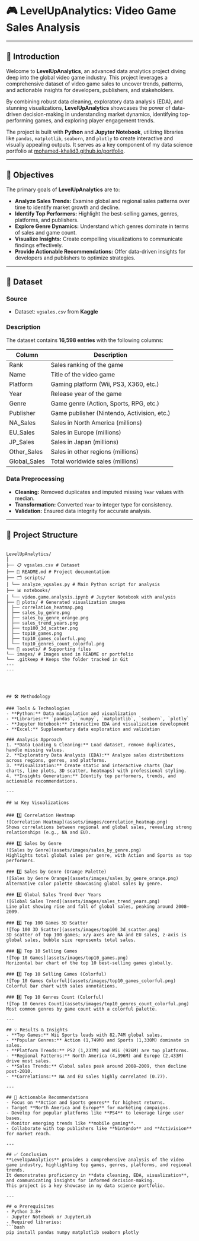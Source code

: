 # 🎮 LevelUpAnalytics: Video Game Sales Analysis

---

## 📖 Introduction
Welcome to **LevelUpAnalytics**, an advanced data analytics project diving deep into the global video game industry. This project leverages a comprehensive dataset of video game sales to uncover trends, patterns, and actionable insights for developers, publishers, and stakeholders.  

By combining robust data cleaning, exploratory data analysis (EDA), and stunning visualizations, **LevelUpAnalytics** showcases the power of data-driven decision-making in understanding market dynamics, identifying top-performing games, and exploring player engagement trends.  

The project is built with **Python** and **Jupyter Notebook**, utilizing libraries like `pandas`, `matplotlib`, `seaborn`, and `plotly` to create interactive and visually appealing outputs. It serves as a key component of my data science portfolio at [mohamed-khalid3.github.io/portfolio](https://mohamed-khalid3.github.io/portfolio).

---

## 🎯 Objectives
The primary goals of **LevelUpAnalytics** are to:  

- **Analyze Sales Trends:** Examine global and regional sales patterns over time to identify market growth and decline.  
- **Identify Top Performers:** Highlight the best-selling games, genres, platforms, and publishers.  
- **Explore Genre Dynamics:** Understand which genres dominate in terms of sales and game count.  
- **Visualize Insights:** Create compelling visualizations to communicate findings effectively.  
- **Provide Actionable Recommendations:** Offer data-driven insights for developers and publishers to optimize strategies.

---

## 📂 Dataset

### Source
- Dataset: `vgsales.csv` from **Kaggle**  

### Description
The dataset contains **16,598 entries** with the following columns:  

| Column         | Description                                       |
|----------------|---------------------------------------------------|
| Rank           | Sales ranking of the game                         |
| Name           | Title of the video game                           |
| Platform       | Gaming platform (Wii, PS3, X360, etc.)           |
| Year           | Release year of the game                          |
| Genre          | Game genre (Action, Sports, RPG, etc.)           |
| Publisher      | Game publisher (Nintendo, Activision, etc.)      |
| NA_Sales       | Sales in North America (millions)                |
| EU_Sales       | Sales in Europe (millions)                        |
| JP_Sales       | Sales in Japan (millions)                         |
| Other_Sales    | Sales in other regions (millions)                |
| Global_Sales   | Total worldwide sales (millions)                 |

### Data Preprocessing
- **Cleaning:** Removed duplicates and imputed missing `Year` values with median.  
- **Transformation:** Converted `Year` to integer type for consistency.  
- **Validation:** Ensured data integrity for accurate analysis.

---

## 📁 Project Structure

```

LevelUpAnalytics/
│
├── 📋 vgsales.csv # Dataset
├── 📝 README.md # Project documentation
├── 🗂 scripts/
│ └── analyze_vgsales.py # Main Python script for analysis
├── 📊 notebooks/
│ └── video.game.analysis.ipynb # Jupyter Notebook with analysis
├── 📁 plots/ # Generated visualization images
│ ├── correlation_heatmap.png
│ ├── sales_by_genre.png
│ ├── sales_by_genre_orange.png
│ ├── sales_trend_years.png
│ ├── top100_3d_scatter.png
│ ├── top10_games.png
│ ├── top10_games_colorful.png
│ └── top10_genres_count_colorful.png
└── 📁 assets/ # Supporting files
└── images/ # Images used in README or portfolio
└── .gitkeep # Keeps the folder tracked in Git
---
---




## 🛠 Methodology

### Tools & Technologies
- **Python:** Data manipulation and visualization  
- **Libraries:** `pandas`, `numpy`, `matplotlib`, `seaborn`, `plotly`  
- **Jupyter Notebook:** Interactive EDA and visualization development  
- **Excel:** Supplementary data exploration and validation  

### Analysis Approach
1. **Data Loading & Cleaning:** Load dataset, remove duplicates, handle missing values.  
2. **Exploratory Data Analysis (EDA):** Analyze sales distributions across regions, genres, and platforms.  
3. **Visualization:** Create static and interactive charts (bar charts, line plots, 3D scatter, heatmaps) with professional styling.  
4. **Insights Generation:** Identify top performers, trends, and actionable recommendations.

---

## 📊 Key Visualizations

### 1️⃣ Correlation Heatmap
![Correlation Heatmap](assets/images/correlation_heatmap.png)  
Shows correlations between regional and global sales, revealing strong relationships (e.g., NA and EU).

### 2️⃣ Sales by Genre
![Sales by Genre](assets/images/sales_by_genre.png)  
Highlights total global sales per genre, with Action and Sports as top performers.

### 3️⃣ Sales by Genre (Orange Palette)
![Sales by Genre Orange](assets/images/sales_by_genre_orange.png)  
Alternative color palette showcasing global sales by genre.

### 4️⃣ Global Sales Trend Over Years
![Global Sales Trend](assets/images/sales_trend_years.png)  
Line plot showing rise and fall of global sales, peaking around 2008–2009.

### 5️⃣ Top 100 Games 3D Scatter
![Top 100 3D Scatter](assets/images/top100_3d_scatter.png)  
3D scatter of top 100 games; x/y axes are NA and EU sales, z-axis is global sales, bubble size represents total sales.

### 6️⃣ Top 10 Selling Games
![Top 10 Games](assets/images/top10_games.png)  
Horizontal bar chart of the top 10 best-selling games globally.

### 7️⃣ Top 10 Selling Games (Colorful)
![Top 10 Games Colorful](assets/images/top10_games_colorful.png)  
Colorful bar chart with sales annotations.

### 8️⃣ Top 10 Genres Count (Colorful)
![Top 10 Genres Count](assets/images/top10_genres_count_colorful.png)  
Most common genres by game count with a colorful palette.

---

## 💡 Results & Insights
- **Top Games:** Wii Sports leads with 82.74M global sales.  
- **Popular Genres:** Action (1,749M) and Sports (1,330M) dominate in sales.  
- **Platform Trends:** PS2 (1,237M) and Wii (926M) are top platforms.  
- **Regional Patterns:** North America (4,396M) and Europe (2,433M) drive most sales.  
- **Sales Trends:** Global sales peak around 2008–2009, then decline post-2010.  
- **Correlations:** NA and EU sales highly correlated (0.77).

---

## 📌 Actionable Recommendations
- Focus on **Action and Sports genres** for highest returns.  
- Target **North America and Europe** for marketing campaigns.  
- Develop for popular platforms like **PS4** to leverage large user bases.  
- Monitor emerging trends like **mobile gaming**.  
- Collaborate with top publishers like **Nintendo** and **Activision** for market reach.

---

## ✅ Conclusion
**LevelUpAnalytics** provides a comprehensive analysis of the video game industry, highlighting top games, genres, platforms, and regional trends.  
It demonstrates proficiency in **data cleaning, EDA, visualization**, and communicating insights for informed decision-making.  
This project is a key showcase in my data science portfolio.

---

## ⚙️ Prerequisites
- Python 3.8+  
- Jupyter Notebook or JupyterLab  
- Required libraries:  
```bash
pip install pandas numpy matplotlib seaborn plotly
